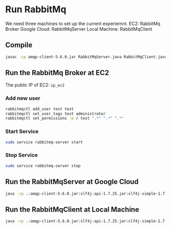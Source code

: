 # Run RabbitMq

We need three machines to set up the current experiemnt.
EC2: RabbitMq Broker
Google Cloud: RabbitMqServer
Local Machine: RabbitMqClient

## Compile

```bash
javac -cp amqp-client-5.6.0.jar RabbitMqServer.java RabbitMqClient.java
```

## Run the RabbitMq Broker at EC2

The public IP of EC2: `ip_ec2`

### Add new user

```bash
rabbitmqctl add_user test test
rabbitmqctl set_user_tags test administrator
rabbitmqctl set_permissions -p / test ".*" ".*" ".*"
```

### Start Service

```bash
sudo service rabbitmq-server start
```

### Stop Service

```bash
sudo service rabbitmq-server stop
```

## Run the RabbitMqServer at Google Cloud

```bash
java -cp .:amqp-client-5.6.0.jar:slf4j-api-1.7.25.jar:slf4j-simple-1.7.25.jar RabbitMqClient `ip_ec2`
```

## Run the RabbitMqClient at Local Machine

```bash
java -cp .:amqp-client-5.6.0.jar:slf4j-api-1.7.25.jar:slf4j-simple-1.7.25.jar RabbitMqClient `ip_ec2`
```